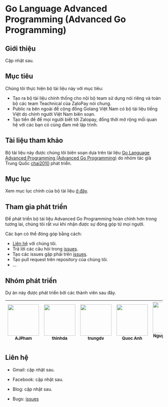 # Go Language Advanced Programming (Advanced Go Programming)

## Giới thiệu

Cập nhật sau.

## Mục tiêu

Chúng tôi thực hiện bộ tài liệu này với mục tiêu:

- Tạo ra bộ tài liệu chính thống cho nội bộ team sử dụng nói riêng và toàn bộ các team Teachnical của ZaloPay nói chung.
- Public ra bên ngoài để cộng đồng Golang Việt Nam có bộ tài liệu tiếng Việt do chính người Việt Nam biên soạn.
- Tạo tiền đề để mọi người biết tới Zalopay, đồng thời mở rộng mối quan hệ với các bạn có cùng đam mê lập trình.
  
## Tài liệu tham khảo

Bộ tài liệu này được chúng tôi biên soạn dựa trên tài liệu [Go Language Advanced Programming (Advanced Go Programming)](https://github.com/chai2010/advanced-go-programming-book) do nhóm tác giả Trung Quốc [chai2010](https://github.com/chai2010) phát triển.

## Mục lục

Xem mục lục chính của bộ tài liệu [ở đây](./SUMMARY.md).

## Tham gia phát triển

Để phát triển bộ tài liệu Advanced Go Programming hoàn chỉnh hơn trong tương lai, chúng tôi rất vui khi nhận được sự đóng góp từ mọi người.

Các bạn có thể đóng góp bằng cách:

- [Liên hệ](#li%C3%AAn-h%E1%BB%87) với chúng tôi.
- Trả lời các câu hỏi trong [issues]().
- Tạo các issues gặp phải trên [issues]().
- Tạo pull request trên repository của chúng tôi.
- ...

## Nhóm phát triển


Dự án này được phát triển bởi các thành viên sau đây. 

| [<img src="https://avatars1.githubusercontent.com/u/38773351?s=460&v=4" width="100px;"/><br /><sub><b>AJPham</b></sub>](https://github.com/phamtai97) | [<img src="https://avatars1.githubusercontent.com/u/26034284?s=460&v=4" width="100px;"/><br /><sub><b>thinhda</b></sub>](https://github.com/thinhdanggroup) | [<img src="https://avatars3.githubusercontent.com/u/10187757?s=460&v=4" width="100px;"/><br /><sub><b>trungdv</b></sub>](https://github.com/dvt1996) | [<img src="https://avatars2.githubusercontent.com/u/23535926?s=460&v=4" width="100px;"/><br /><sub><b>Quoc Anh</b></sub>](https://github.com/quocanh1897) | [<img src="https://avatars2.githubusercontent.com/u/32214488?s=400&v=4" width="100px;"/><br /><sub><b>Nguyễn Huỳnh Thoại</b></sub>](https://github.com/thoainguyen) | [<img src="https://avatars1.githubusercontent.com/u/3270746?s=460&v=4" width="100px;"/><br /><sub><b>Anh Le (Andy)</b></sub>](https://github.com/anhldbk) |
| :---------------------------------------------------------------------------------------------------------------------------------------------------: | :---------------------------------------------------------------------------------------------------------------------------------------------------------: | :--------------------------------------------------------------------------------------------------------------------------------------------------: | :-------------------------------------------------------------------------------------------------------------------------------------------------------: | :-----------------------------------------------------------------------------------------------------------------------------------------------------------------: | :-------------------------------------------------------------------------------------------------------------------------------------------------------: |

## Liên hệ

- Gmail: cập nhật sau.

- Facebook: cập nhật sau.

- Blog: cập nhật sau.

- Bugs: [issues]()
